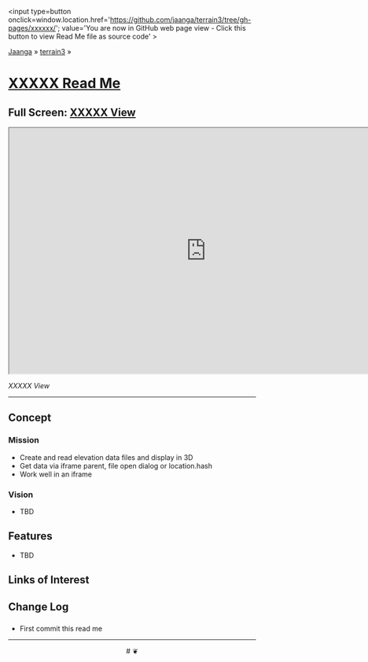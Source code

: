 <span style=display:none; >[You are now in GitHub source code view - click this link to view Read Me file as a web page]
( https://jaanga.github.io/terrain3/#xxxxxx/ "View file as a web page." ) </span>
<input type=button onclick=window.location.href='https://github.com/jaanga/terrain3/tree/gh-pages/xxxxxx/'; value='You are now in GitHub web page view - Click this button to view Read Me file as source code' >

[Jaanga]( http://jaanga.github.io ) &raquo; [terrain3]( https://jaanga.github.io/terrain3/ ) &raquo;

[XXXXX Read Me]( https://jaanga.github.io/terrain3/#xxxxxx/ )
===

## Full Screen: [XXXXX View]( https://jaanga.github.io/terrain3/xxxxxx/index.html )


<img src="" style=display:none; width=800 >

<iframe src="https://jaanga.github.io/terrain3/xxxxxx/index.html" width=800px height=500px onload=this.contentWindow.controls.enableZoom=false; ></iframe>

_XXXXX View_

***


## Concept

### Mission

* Create and read elevation data files and display in 3D
* Get data via iframe parent, file open dialog or location.hash
* Work well in an iframe


### Vision

* TBD


## Features

* TBD



## Links of Interest


## Change Log

### 

* First commit this read me



***

<center title='Jaanga ~ your 3D happy place' >
# <a href=javascript:window.scrollTo(0,0); style=text-decoration:none; > ❦ </a>
</center>
